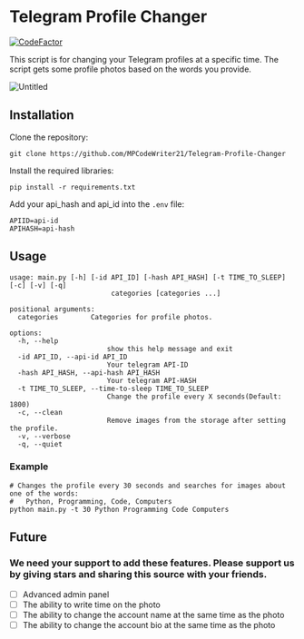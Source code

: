Telegram Profile Changer
========================

[![CodeFactor](https://www.codefactor.io/repository/github/mpcodewriter21/telegram-profile-changer/badge)](https://www.codefactor.io/repository/github/mpcodewriter21/telegram-profile-changer)

This script is for changing your Telegram profiles at a specific time. The script gets some profile photos based on the
words you provide.

![Untitled](https://user-images.githubusercontent.com/74909796/177029185-82163201-8ad8-4ec2-9f45-ec1dd5112427.png)

Installation
------------

Clone the repository:

```shell
git clone https://github.com/MPCodeWriter21/Telegram-Profile-Changer
```

Install the required libraries:

```shell
pip install -r requirements.txt
```

Add your api_hash and api_id into the `.env` file:

```dotenv
APIID=api-id
APIHASH=api-hash
```

Usage
-----

```
usage: main.py [-h] [-id API_ID] [-hash API_HASH] [-t TIME_TO_SLEEP] [-c] [-v] [-q]
                         categories [categories ...]

positional arguments:
  categories        Categories for profile photos.

options:
  -h, --help
                        show this help message and exit
  -id API_ID, --api-id API_ID
                        Your telegram API-ID
  -hash API_HASH, --api-hash API_HASH
                        Your telegram API-HASH
  -t TIME_TO_SLEEP, --time-to-sleep TIME_TO_SLEEP
                        Change the profile every X seconds(Default: 1800)
  -c, --clean
                        Remove images from the storage after setting the profile.
  -v, --verbose
  -q, --quiet

```

### Example

```shell
# Changes the profile every 30 seconds and searches for images about one of the words: 
#   Python, Programming, Code, Computers
python main.py -t 30 Python Programming Code Computers
```

Future
------

### We need your support to add these features. Please support us by giving stars and sharing this source with your friends.

- [ ] Advanced admin panel
- [ ] The ability to write time on the photo
- [ ] The ability to change the account name at the same time as the photo
- [ ] The ability to change the account bio at the same time as the photo
